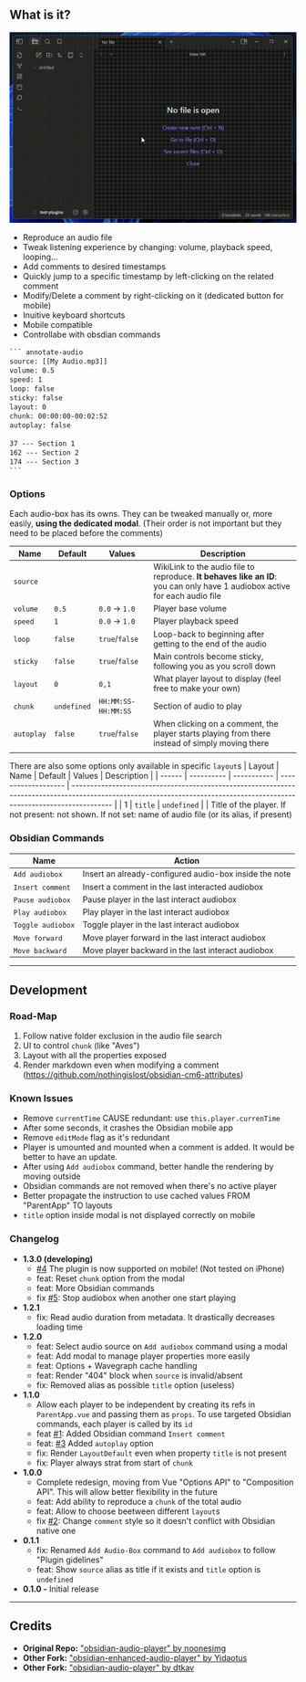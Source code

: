## What is it?

![Preview GIF](static/preview2.gif)

-   Reproduce an audio file
-   Tweak listening experience by changing: volume, playback speed, looping...
-   Add comments to desired timestamps
-   Quickly jump to a specific timestamp by left-clicking on the related comment
-   Modify/Delete a comment by right-clicking on it (dedicated button for mobile)
-   Inuitive keyboard shortcuts
-   Mobile compatible
-   Controllabe with obsdian commands

````
``` annotate-audio
source: [[My Audio.mp3]]
volume: 0.5
speed: 1
loop: false
sticky: false
layout: 0
chunk: 00:00:00-00:02:52
autoplay: false

37 --- Section 1
162 --- Section 2
174 --- Section 3
```
````

### Options

Each audio-box has its owns. They can be tweaked manually or, more easily, **using the dedicated modal**.
(Their order is not important but they need to be placed before the comments)

| Name       | Default     | Values              | Description                                                                                                                 |
| ---------- | ----------- | ------------------- | --------------------------------------------------------------------------------------------------------------------------- |
| `source`   |             |                     | WikiLink to the audio file to reproduce. **It behaves like an ID**: you can only have 1 audiobox active for each audio file |
| `volume`   | `0.5`       | `0.0` → `1.0`       | Player base volume                                                                                                          |
| `speed`    | `1`         | `0.0` → `1.0`       | Player playback speed                                                                                                       |
| `loop`     | `false`     | `true`/`false`      | Loop-back to beginning after getting to the end of the audio                                                                |
| `sticky`   | `false`     | `true`/`false`      | Main controls become sticky, following you as you scroll down                                                               |
| `layout`   | `0`         | `0,1`               | What player layout to display (feel free to make your own)                                                                  |
| `chunk`    | `undefined` | `HH:MM:SS-HH:MM:SS` | Section of audio to play                                                                                                    |
| `autoplay` | `false`     | `true`/`false`      | When clicking on a comment, the player starts playing from there instead of simply moving there                             |
|            |

There are also some options only available in specific `layout`s
| Layout | Name | Default | Values | Description |
| ------ | ---------- | ----------- | ------------------- | ----------------------------------------------------------------------------------------------------------------------------------------------------------------------- |
| 1 | `title` | `undefined` | | Title of the player. If not present: not shown. If not set: name of audio file (or its alias, if present)

### Obsidian Commands

| Name              | Action                                                 |
| ----------------- | ------------------------------------------------------ |
| `Add audiobox`    | Insert an already-configured audio-box inside the note |
| `Insert comment`  | Insert a comment in the last interacted audiobox       |
| `Pause audiobox`  | Pause player in the last interact audiobox             |
| `Play audiobox`   | Play player in the last interact audiobox              |
| `Toggle audiobox` | Toggle player in the last interact audiobox            |
| `Move forward`    | Move player forward in the last interact audiobox      |
| `Move backward`   | Move player backward in the last interact audiobox     |

---

## Development

### Road-Map

1. Follow native folder exclusion in the audio file search
2. UI to control `chunk` (like "Aves")
3. Layout with all the properties exposed
4. Render markdown even when modifying a comment (https://github.com/nothingislost/obsidian-cm6-attributes)

### Known Issues

-   Remove `currentTime` CAUSE redundant: use `this.player.currenTime`
-   After some seconds, it crashes the Obsidian mobile app
-   Remove `editMode` flag as it's redundant
-   Player is umounted and mounted when a comment is added. It would be better to have an update.
-   After using `Add audiobox` command, better handle the rendering by moving outside
-   Obsidian commands are not removed when there's no active player
-   Better propagate the instruction to use cached values FROM "ParentApp" TO layouts
-   `title` option inside modal is not displayed correctly on mobile

### Changelog

-   **1.3.0 (developing)**
    -   [#4](https://github.com/12-VidE/annotate-audio/issues/4) The plugin is now supported on mobile! (Not tested on iPhone)
    -   feat: Reset `chunk` option from the modal
    -   feat: More Obsidian commands
    -   fix [#5](https://github.com/12-VidE/annotate-audio/issues/5): Stop audiobox when another one start playing
-   **1.2.1**
    -   fix: Read audio duration from metadata. It drastically decreases loading time
-   **1.2.0**
    -   feat: Select audio source on `Add audiobox` command using a modal
    -   feat: Add modal to manage player properties more easily
    -   feat: Options + Wavegraph cache handling
    -   feat: Render "404" block when `source` is invalid/absent
    -   fix: Removed alias as possible `title` option (useless)
-   **1.1.0**
    -   Allow each player to be independent by creating its refs in `ParentApp.vue` and passing them as `props`. To use targeted Obsidian commands, each player is called by its `id`
    -   feat [#1](https://github.com/12-VidE/annotate-audio/issues/1): Added Obsidian command `Insert comment`
    -   feat: [#3](https://github.com/12-VidE/annotate-audio/issues/3) Added `autoplay` option
    -   fix: Render `LayoutDefault` even when property `title` is not present
    -   fix: Player always strat from start of `chunk`
-   **1.0.0**
    -   Complete redesign, moving from Vue "Options API" to "Composition API". This will allow better flexibility in the future
    -   feat: Add ability to reproduce a `chunk` of the total audio
    -   feat: Allow to choose beetween different `layout`s
    -   fix [#2](https://github.com/12-VidE/annotate-audio/issues/2): Change `comment` style so it doesn't conflict with Obsidian native one
-   **0.1.1**
    -   fix: Renamed `Add Audio-Box` command to `Add audiobox` to follow "Plugin gidelines"
    -   feat: Show `source` alias as title if it exists and `title` option is `undefined`
-   **0.1.0 -** Initial release

---

## Credits

-   **Original Repo:** ["obsidian-audio-player" by noonesimg](https://github.com/noonesimg/obsidian-audio-player)
-   **Other Fork:** ["obsidian-enhanced-audio-player" by Yidaotus](https://github.com/Yidaotus/obsidian-enhanced-audio-player)
-   **Other Fork:** ["obsidian-audio-player" by dtkav](https://github.com/dtkav/obsidian-audio-player)

